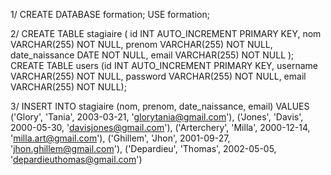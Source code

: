 1/
CREATE DATABASE formation;
USE formation;

2/
CREATE TABLE stagiaire (
    id INT AUTO_INCREMENT PRIMARY KEY,
    nom VARCHAR(255) NOT NULL,
    prenom VARCHAR(255) NOT NULL,
    date_naissance DATE NOT NULL,
    email VARCHAR(255) NOT NULL
);
CREATE TABLE users (id INT AUTO_INCREMENT PRIMARY KEY, username VARCHAR(255) NOT NULL, password VARCHAR(255) NOT NULL, email VARCHAR(255) NOT NULL);

3/
INSERT INTO stagiaire (nom, prenom, date_naissance, email)
VALUES 
('Glory', 'Tania', 2003-03-21, 'glorytania@gmail.com'),
('Jones', 'Davis', 2000-05-30, 'davisjones@gmail.com'),
('Arterchery', 'Milla', 2000-12-14, 'milla.art@gmail.com'),
('Ghillem', 'Jhon', 2001-09-27, 'jhon.ghillem@gmail.com'),
('Depardieu', 'Thomas', 2002-05-05, 'depardieuthomas@gmail.com')